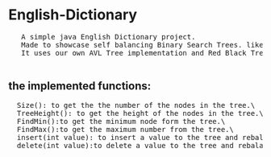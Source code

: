 # English-Dictionary
<pre>
   A simple java English Dictionary project.  
   Made to showcase self balancing Binary Search Trees. like  AVL trees and Red Black Trees.
   It uses our own AVL Tree implementation and Red Black Tree implementation.
 </pre>
## the implemented functions:
<pre>
  Size(): to get the the number of the nodes in the tree.\
  TreeHeight(): to get the height of the nodes in the tree.\
  FindMin():to get the minimum node form the tree.\
  FindMax():to get the maximum number from the tree.\
  insert(int value): to insert a value to the tree and rebalance it if it is not rebalaced form the start.\
  delete(int value):to delete a value to the tree and rebalance it if it is not rebalaced form the start.\
 </pre>
